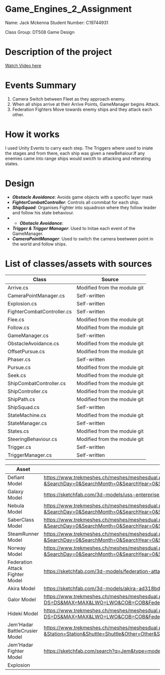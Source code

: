# Game_Engines_2_Assignment

Name: Jack Mckenna
Student Number: C19744931

Class Group: DT508 Game Design


# Description of the project

[Watch  Video here]()

# Events Summary
1. Camera Switch between Fleet as they approach enemy.
2. When all ships arrive at their Arrive Points, GameManager begins Attack.
3. Federation Fighters Move towards enemy ships and they attack each other.
# How it works
I used Unity Events to carry each step. The Triggers where used to iniate the stages and from there,  each ship was given a newBehaiour.If any enemies came into range ships would  swicth to attacking and reterating states.

# Design
- ***Obstacle Avoidance***: Avoids game objects with a specific layer mask
- ***FighterCombatController***: Controls all commbat for each ship.
- ***ShipSquad***: Organises Fighter into squadrosn where they follow leader and follow his state behaviour.
-  - ***Obstacle Avoidance***:
- ***Trigger & Trigger Manager***: Used to Initae each event of the GameManager.
- ***CameraPointManager***: Used to switch the camera  beetween point in the world and follow ships.
 

# List of classes/assets with sources
| Class | Source |
|-----------|-----------|
|Arrive.cs|Modified from the module git|
|CameraPointManager.cs|Self-written|
|Explosion.cs|Self-written|
|FighterCombatController.cs|Self-written|
|Flee.cs|Modified from the module git|
|Follow.cs|Modified from the module git|
|GameManager.cs  |Self-written|
|ObstacleAvoidance.cs|Modified from the module git|
|OffsetPursue.cs|Modified from the module git|
|Phaser.cs|Self-written|
|Pursue.cs|Modified from the module git|
|Seek.cs|Modified from the module git|
|ShipCombatController.cs|Modified from the module git|
|ShipController.cs|Modified from the module git|
|ShipPath.cs|Modified from the module git|
|ShipSquad.cs|Self-written|
|StateMachine.cs|Modified from the module git|
|StateManager.cs|Self-written|
|States.cs|Modified from the module git|
|SteeringBehaviour.cs|Modified from the module git|
|Trigger.cs|Self-written|
|TriggerManager.cs|Self-written|




| Asset | Source |
|-----------|-----------|
|Defiant Model|https://www.trekmeshes.ch/meshes/meshesdual.php?DS=DS&MAX=MAX&LWO=LWO&COB=COB&Federation=Federation&Romulan=---&Klingon=---&Borg=---&Jemhadar=---&Cardassian=---&Others=---&Ship=Ship&Noncanon=---&Station=---&Shuttle=---&Other=---&SearchDay=0&SearchMonth=0&SearchYear=0&SearchWord=&Item=30&Zoomin=1&ZoomItem=DEFIANT|
|Galaxy Model|https://sketchfab.com/3d-models/uss-enterprise-d-star-trek-tng-e3118c97914342b3ad7dd957c4b4ce4e|
|Nebula  Model|https://www.trekmeshes.ch/meshes/meshesdual.php?DS=DS&MAX=MAX&LWO=LWO&COB=COB&Federation=Federation&Romulan=---&Klingon=---&Borg=---&Jemhadar=---&Cardassian=---&Others=---&Ship=Ship&Noncanon=---&Station=---&Shuttle=---&Other=---&SearchDay=0&SearchMonth=0&SearchYear=0&SearchWord=&Item=15&Zoomin=1&ZoomItem=NEBULA|
|SaberClass Model|https://www.trekmeshes.ch/meshes/meshesdual.php?DS=DS&MAX=MAX&LWO=LWO&COB=COB&Federation=Federation&Romulan=---&Klingon=---&Borg=---&Jemhadar=---&Cardassian=---&Others=---&Ship=Ship&Noncanon=---&Station=---&Shuttle=---&Other=---&SearchDay=0&SearchMonth=0&SearchYear=0&SearchWord=&Item=25&Zoomin=1&ZoomItem=SABER|
|SteamRunner Model|https://www.trekmeshes.ch/meshes/meshesdual.php?DS=DS&MAX=MAX&LWO=LWO&COB=COB&Federation=Federation&Romulan=---&Klingon=---&Borg=---&Jemhadar=---&Cardassian=---&Others=---&Ship=Ship&Noncanon=---&Station=---&Shuttle=---&Other=---&SearchDay=0&SearchMonth=0&SearchYear=0&SearchWord=&Item=25&Zoomin=1&ZoomItem=STEAMRUNNER|
|Norway Model|https://www.trekmeshes.ch/meshes/meshesdual.php?DS=DS&MAX=MAX&LWO=LWO&COB=COB&Federation=Federation&Romulan=---&Klingon=---&Borg=---&Jemhadar=---&Cardassian=---&Others=---&Ship=Ship&Noncanon=---&Station=---&Shuttle=---&Other=---&SearchDay=0&SearchMonth=0&SearchYear=0&SearchWord=&Item=65&Zoomin=1&ZoomItem=EDVOYAGER|
| Federation Attack Fighter Model|https://sketchfab.com/3d-models/federation-attack-fighter-e8a4ee7b6a7d43218bfad55b64030ff0|
|Akira Model|https://sketchfab.com/3d-models/akira-ad318bdd1d44429e88ca7245006fe2e9|
|Galor Model|https://www.trekmeshes.ch/meshes/meshesdual.php?DS=DS&MAX=MAX&LWO=LWO&COB=COB&Federation=Federation&Romulan=Romulan&Klingon=Klingon&Borg=Borg&Jemhadar=Jemhadar&Cardassian=Cardassian&Others=Others&Ship=Ship&Noncanon=Noncanon&Station=Station&Shuttle=Shuttle&Other=Other&SearchDay=0&SearchMonth=0&SearchYear=0&SearchWord=&Item=5&Zoomin=1&ZoomItem=GALORRICK|
|Hideki Model| https://www.trekmeshes.ch/meshes/meshesdual.php?DS=DS&MAX=MAX&LWO=LWO&COB=COB&Federation=Federation&Romulan=Romulan&Klingon=Klingon&Borg=Borg&Jemhadar=Jemhadar&Cardassian=Cardassian&Others=Others&Ship=Ship&Noncanon=Noncanon&Station=Station&Shuttle=Shuttle&Other=Other&SearchDay=0&SearchMonth=0&SearchYear=0&SearchWord=&Item=10&Zoomin=1&ZoomItem=HEDEKI2|
|Jem'Hadar BattleCrusier Model|https://www.trekmeshes.ch/meshes/meshesdual.php?DS=DS&MAX=MAX&LWO=LWO&COB=COB&Federation=---&Romulan=---&Klingon=---&Borg=---&Jemhadar=Jemhadar&Cardassian=Cardassian&Others=---&Ship=Ship&Noncanon=---&Station=Station&Shuttle=Shuttle&Other=Other&SearchDay=0&SearchMonth=0&SearchYear=0&SearchWord=&Item=5&Zoomin=1&ZoomItem=DOMINIONBATTLESHIP|
|Jem'Hadar Fighter Model| https://sketchfab.com/search?q=Jem&type=models|
|Explosion||  
